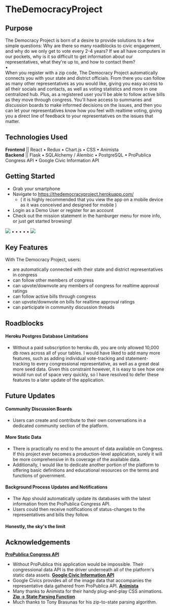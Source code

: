 # TheDemocracyProject

## Purpose
The Democracy Project is born of a desire to provide solutions to a few simple questions: Why are there so many roadblocks to civic engagement, and why do we only get to vote every 2-4 years? If we all have computers in our pockets, why is it so difficult to get information about our representatives, what they're up to, and how to contact them?  
•  
When you register with a zip code, The Democracy Project automatically connects you with your state and district officials. From there you can follow as many other representatives as you would like, giving you easy access to all their socials and contacts, as well as voting statistics and more in one centralized hub. Plus, as a registered user you'll be able to follow active bills as they move through congress. You'll have access to summaries and discussion boards to make informed decisions on the issues, and then you can let your representatives know how you feel with realtime voting, giving you a direct line of feedback to your representatives on the issues that matter.


## Technologies Used
**Frontend** || React • Redux • Chart.js • CSS • Animista  
**Backend** || Flask • SQLAlchemy / Alembic • PostgreSQL • ProPublica Congress API • Google Civic Information API


## Getting Started
- Grab your smartphone
- Navigate to <a href='https://thedemocracyproject.herokuapp.com/'>https://thedemocracyproject.herokuapp.com/</a>
  - ( it is highly recommended that you view the app on a mobile device as it was conceived and designed for mobile )
- Login as a Demo User or register for an account
- Check out the mission statement in the hamburger menu for more info, or just get started browsing!

<div>
  <img src='./frontend/readme_gifs/login-demo.gif' />
  • • • • •
  <img src='./frontend/readme_gifs/bills-demo.gif' />
</div>


## Key Features
With The Democracy Project, users:
- are automatically connected with their state and district representatives in congress
- can follow other members of congress
- can upvote/downvote any members of congress for realtime approval ratings
- can follow active bills through congress
- can upvote/downvote on bills for realtime approval ratings
- can participate in community discussion threads


## Roadblocks
#### Heroku Postgres Database Limitations
- Without a paid subscription to heroku db, you are only allowed 10,000 db rows across all of your tables. I would have liked to add many more features, such as adding individual vote-tracking and statement-tracking to every congressional representative, as well as a great deal more seed data. Given this constraint however, it is easy to see how one would run out of space very quickly, so I have resolved to defer these features to a later update of the application.


## Future Updates
#### Community Discussion Boards
- Users can create and contribute to their own conversations in a dedicated community section of the platform.

#### More Static Data
- There is practically no end to the amount of data available on Congress. If this project ever becomes a production-level application, surely it will be more comprehensive in its coverage of the available data.
- Additionally, I would like to dedicate another portion of the platform to offering basic definitions and educational resources on the terms and functions of government.

#### Background Process Updates and Notifications
- The App should automatically update its databases with the latest information from the ProPublica Congress API.
- Users could then receive notifications of status-changes to the representatives and bills they follow.

#### Honestly, the sky's the limit

## Acknowledgements
**<a href='https://projects.propublica.org/api-docs/congress-api/'>ProPublica Congress API</a>**
  - Without ProPublica this application would be impossible. Their congressional data API is the driver underneath all of the platform's static data assets.
**<a href='https://developers.google.com/civic-information'>Google Civic Information API</a>**
  - Google Civics provides all of the image data that accompanies the representative data gathered from ProPublica API.
**<a href='https://animista.net/'>Animista</a>**
  - Many thanks to Animista for their handy plug-and-play CSS animations.
**<a href='https://stackoverflow.com/questions/28821804/how-can-i-quickly-determine-the-state-for-a-given-zipcode'>Zip -> State Parsing Function</a>**
  - Much thanks to Tony Brasunas for his zip-to-state parsing algorithm.
